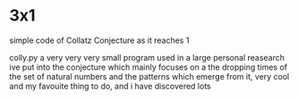 # 3x1
simple code of Collatz Conjecture as it reaches 1

colly.py a very very very small program used in a large personal reasearch ive put into the conjecture which mainly focuses on a the dropping times of the set of natural numbers and the patterns which emerge from it, very cool and my favouite thing to do, and i have discovered lots
